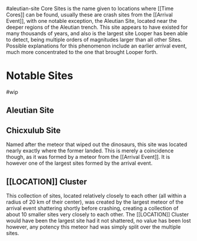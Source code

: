 #aleutian-site
Core Sites is the name given to locations where [[Time Cores]] can be found, usually these are crash sites from the [[Arrival Event]], with one notable exception, the Aleutian Site, located near the deeper regions of the Aleutian trench. This site appears to have existed for many thousands of years, and also is the largest site Looper has been able to detect, being multiple orders of magnitudes larger than all other Sites. Possible explanations for this phenomenon include an earlier arrival event, much more concentrated to the one that brought Looper forth.
# Notable Sites
#wip
## Aleutian Site

## Chicxulub Site
Named after the meteor that wiped out the dinosaurs, this site was located nearly exactly where the former landed. This is merely a coincidence though, as it was formed by a meteor from the [[Arrival Event]]. It is however one of the largest sites formed by the arrival event. 

## \[\[LOCATION]] Cluster
This collection of sites, located relatively closely to each other (all within a radius of 20 km of their center), was created by the largest meteor of the arrival event shattering shortly before crashing, creating a collection of about 10 smaller sites very closely to each other. The \[\[LOCATION]] Cluster would have been the largest site had it not shattered, no value has been lost however, any potency this meteor had was simply split over the multiple sites.